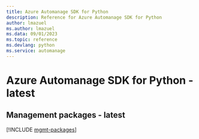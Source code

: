 ```yaml
---
title: Azure Automanage SDK for Python
description: Reference for Azure Automanage SDK for Python
author: lmazuel
ms.author: lmazuel
ms.data: 09/01/2023
ms.topic: reference
ms.devlang: python
ms.service: automanage
---
```

# Azure Automanage SDK for Python - latest

## Management packages - latest
[!INCLUDE [mgmt-packages](automanage-mgmt-index.md)]